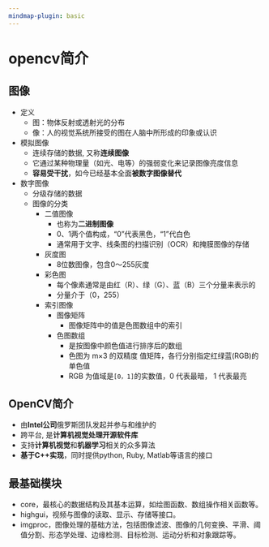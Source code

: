 ```yaml
---
mindmap-plugin: basic
---
```


# opencv简介

## 图像
- 定义
	- 图：物体反射或透射光的分布
	- 像：人的视觉系统所接受的图在人脑中所形成的印象或认识
- 模拟图像
    - 连续存储的数据, 又称**连续图像**
    - 它通过某种物理量（如光、电等）的强弱变化来记录图像亮度信息
    - **容易受干扰**，如今已经基本全面**被数字图像替代**
- 数字图像
    - 分级存储的数据
    - 图像的分类
        - 二值图像
	        - 也称为**二进制图像**
            - 0、1两个值构成，“0”代表黑色，“1”代白色
            - 通常用于文字、线条图的扫描识别（OCR）和掩膜图像的存储
        - 灰度图
            - 8位数图像，包含0～255灰度
        - 彩色图
            - 每个像素通常是由红（R）、绿（G）、蓝（B）三个分量来表示的
            - 分量介于（0，255）
		- 索引图像
			- 图像矩阵
			    - 图像矩阵中的值是色图数组中的索引
			- 色图数组
			    - 是按图像中颜色值进行排序后的数组
			    - 色图为 m×3 的双精度 值矩阵，各行分别指定红绿蓝(RGB)的单色值
			    - RGB 为值域是`[0，1]`的实数值，0 代表最暗， 1 代表最亮
## OpenCV简介
- 由**Intel公司**俄罗斯团队发起并参与和维护的
- 跨平台,  是**计算机视觉处理开源软件库**
- 支持**计算机视觉**和**机器学习**相关的众多算法
- **基于C++实现**，同时提供python, Ruby, Matlab等语言的接口

## 最基础模块
- core，最核心的数据结构及其基本运算，如绘图函数、数组操作相关函数等。
- highgui，视频与图像的读取、显示、存储等接口。
- imgproc，图像处理的基础方法，包括图像滤波、图像的几何变换、平滑、阈值分割、形态学处理、边缘检测、目标检测、运动分析和对象跟踪等。


